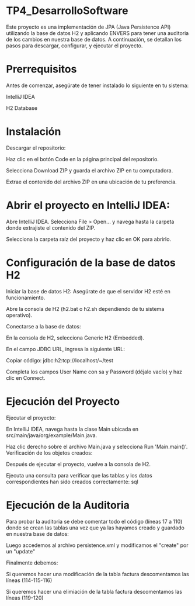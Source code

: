 # TP4_DesarrolloSoftware
Este proyecto es una implementación de JPA (Java Persistence API) utilizando la base de datos H2 y aplicando ENVERS para tener una auditoria de los cambios en nuestra base de datos. A continuación, se detallan los pasos para descargar, configurar, y ejecutar el proyecto.

# Prerrequisitos

Antes de comenzar, asegúrate de tener instalado lo siguiente en tu sistema:

IntelliJ IDEA

H2 Database

# Instalación

Descargar el repositorio:

Haz clic en el botón Code en la página principal del repositorio.

Selecciona Download ZIP y guarda el archivo ZIP en tu computadora.

Extrae el contenido del archivo ZIP en una ubicación de tu preferencia.

# Abrir el proyecto en IntelliJ IDEA:

Abre IntelliJ IDEA.
Selecciona File > Open... y navega hasta la carpeta donde extrajiste el contenido del ZIP.

Selecciona la carpeta raíz del proyecto y haz clic en OK para abrirlo.

# Configuración de la base de datos H2

Iniciar la base de datos H2:
Asegúrate de que el servidor H2 esté en funcionamiento.

Abre la consola de H2 (h2.bat o h2.sh dependiendo de tu sistema operativo).

Conectarse a la base de datos:

En la consola de H2, selecciona Generic H2 (Embedded).

En el campo JDBC URL, ingresa la siguiente URL:

Copiar código: 
jdbc:h2:tcp://localhost/~/test

Completa los campos User Name con sa y Password (déjalo vacío) y haz clic en Connect.

# Ejecución del Proyecto

Ejecutar el proyecto:

En IntelliJ IDEA, navega hasta la clase Main ubicada en src/main/java/org/example/Main.java.

Haz clic derecho sobre el archivo Main.java y selecciona Run 'Main.main()'.
Verificación de los objetos creados:

Después de ejecutar el proyecto, vuelve a la consola de H2.

Ejecuta una consulta para verificar que las tablas y los datos correspondientes han sido creados correctamente:
sql

# Ejecución de la Auditoria

Para probar la auditoria se debe comentar todo el código (líneas 17 a 110) donde se crean las tablas una vez que ya las hayamos
creado y guardado en nuestra base de datos: 

Luego accedemos al archivo persistence.xml y modificamos el "create" por un "update"

Finalmente debemos:

Si queremos hacer una modificación de la tabla factura descomentamos las líneas (114-115-116)

Si queremos hacer una elimiación de la tabla factura descomentamos las líneas (119-120)

